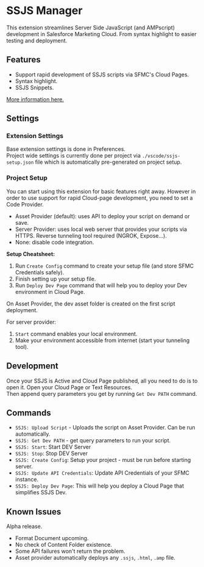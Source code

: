 # SSJS Manager

This extension streamlines Server Side JavaScript (and AMPscript) development in Salesforce Marketing Cloud.
From syntax highlight to easier testing  and deployment.

## Features

- Support rapid development of SSJS scripts via SFMC's Cloud Pages.
- Syntax highlight.
- SSJS Snippets.

[More information here.](https://fib3.github.io/ssjs-vsc/)


## Settings

### Extension Settings

Base extension settings is done in Preferences.  
Project wide settings is currently done per project via `./vscode/ssjs-setup.json` file which is automatically pre-generated on project setup.

### Project Setup

You can start using this extension for basic features right away. However in order to use support for rapid Cloud-page development, you need to set a Code Provider.

- Asset Provider (default): uses API to deploy your script on demand or save.
- Server Provider: uses local web server that provides your scripts via HTTPS. Reverse tunneling tool required (NGROK, Expose...).
- None: disable code integration.

**Setup Cheatsheet:**
1) Run `Create Config` command to create your setup file (and store SFMC Credentials safely).
2) Finish setting up your setup file.
3) Run `Deploy Dev Page` command that will help you to deploy your Dev environment in Cloud Page.

On Asset Provider, the dev asset folder is created on the first script deployment.

For server provider:

1) `Start` command enables your local environment.
2) Make your environment accessible from internet (start your tunneling tool).

## Development

Once your SSJS is Active and Cloud Page published, all you need to do is to open it. Open your Cloud Page or Text Resources.  
Then append query parameters you get by running `Get Dev PATH` command.

## Commands

- `SSJS: Upload Script` - Uploads the script on Asset Provider. Can be run automatically.
- `SSJS: Get Dev PATH` - get query parameters to run your script.
- `SSJS: Start`: Start DEV Server
- `SSJS: Stop`: Stop DEV Server
- `SSJS: Create Config`: Setup your project - must be run before starting server.
- `SSJS: Update API Credentials`: Update API Credentials of your SFMC instance.
- `SSJS: Deploy Dev Page`: This will help you deploy a Cloud Page that simplifies SSJS Dev.

## Known Issues

Alpha release.

- Format Document upcoming.
- No check of Content Folder existence.
- Some API failures won't return the problem.
- Asset provider automatically deploys any `.ssjs`, `.html`, `.amp` file.